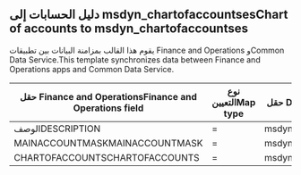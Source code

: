 ## <a name="chart-of-accounts-to-msdyn_chartofaccountses"></a><span data-ttu-id="7d20c-101">دليل الحسابات إلى msdyn_chartofaccountses</span><span class="sxs-lookup"><span data-stu-id="7d20c-101">Chart of accounts to msdyn_chartofaccountses</span></span>

<span data-ttu-id="7d20c-102">يقوم هذا القالب بمزامنة البيانات بين تطبيقات Finance and Operations وCommon Data Service.</span><span class="sxs-lookup"><span data-stu-id="7d20c-102">This template synchronizes data between Finance and Operations apps and Common Data Service.</span></span>

<span data-ttu-id="7d20c-103">حقل Finance and Operations</span><span class="sxs-lookup"><span data-stu-id="7d20c-103">Finance and Operations field</span></span> | <span data-ttu-id="7d20c-104">نوع التعيين</span><span class="sxs-lookup"><span data-stu-id="7d20c-104">Map type</span></span> | <span data-ttu-id="7d20c-105">حقل Dynamics 365 الآخر</span><span class="sxs-lookup"><span data-stu-id="7d20c-105">Other Dynamics 365 field</span></span> | <span data-ttu-id="7d20c-106">القيمة الافتراضية</span><span class="sxs-lookup"><span data-stu-id="7d20c-106">Default value</span></span>
---|---|---|---
<span data-ttu-id="7d20c-107">الوصف</span><span class="sxs-lookup"><span data-stu-id="7d20c-107">DESCRIPTION</span></span> | = | <span data-ttu-id="7d20c-108">msdyn_description</span><span class="sxs-lookup"><span data-stu-id="7d20c-108">msdyn_description</span></span> | 
<span data-ttu-id="7d20c-109">MAINACCOUNTMASK</span><span class="sxs-lookup"><span data-stu-id="7d20c-109">MAINACCOUNTMASK</span></span> | = | <span data-ttu-id="7d20c-110">msdyn_mainaccountmask</span><span class="sxs-lookup"><span data-stu-id="7d20c-110">msdyn_mainaccountmask</span></span> | 
<span data-ttu-id="7d20c-111">CHARTOFACCOUNTS</span><span class="sxs-lookup"><span data-stu-id="7d20c-111">CHARTOFACCOUNTS</span></span> | = | <span data-ttu-id="7d20c-112">msdyn_name</span><span class="sxs-lookup"><span data-stu-id="7d20c-112">msdyn_name</span></span> | 
